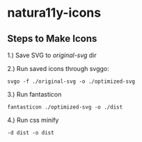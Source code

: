 # natura11y-icons


## Steps to Make Icons

1.) Save SVG to *original-svg* dir

2.) Run saved icons through svggo:

`svgo -f ./original-svg -o ./optimized-svg`

3.) Run fantasticon

`fantasticon ./optimized-svg -o ./dist`

4.) Run css minify

`-d dist -o dist`